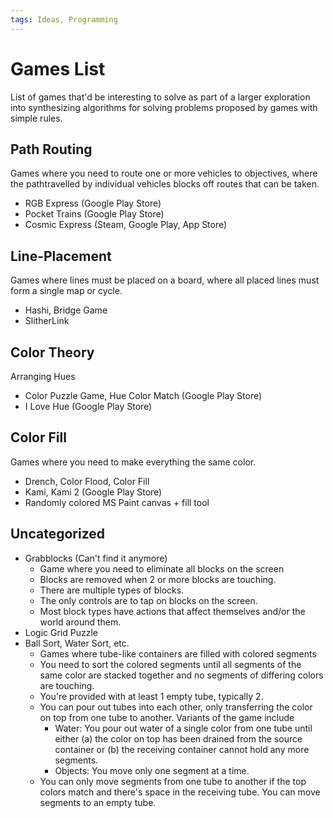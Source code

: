 ```yaml
---
tags: Ideas, Programming
---
```


# Games List

List of games that'd be interesting to solve as part of a larger exploration into synthesizing algorithms for solving problems proposed by games with simple rules.

## Path Routing

Games where you need to route one or more vehicles to objectives, where the pathtravelled by individual vehicles blocks off routes that can be taken.

- RGB Express (Google Play Store)
- Pocket Trains (Google Play Store)
- Cosmic Express (Steam, Google Play, App Store)

## Line-Placement

Games where lines must be placed on a board, where all placed lines must form a single map or cycle.

- Hashi, Bridge Game
- SlitherLink

## Color Theory

Arranging Hues

- Color Puzzle Game, Hue Color Match (Google Play Store)
- I Love Hue (Google Play Store)

## Color Fill

Games where you need to make everything the same color.

- Drench, Color Flood, Color Fill
- Kami, Kami 2 (Google Play Store)
- Randomly colored MS Paint canvas + fill tool

## Uncategorized

- Grabblocks (Can't find it anymore)
  - Game where you need to eliminate all blocks on the screen
  - Blocks are removed when 2 or more blocks are touching.
  - There are multiple types of blocks.
  - The only controls are to tap on blocks on the screen.
  - Most block types have actions that affect themselves and/or the world around them.
- Logic Grid Puzzle
- Ball Sort, Water Sort, etc.
  - Games where tube-like containers are filled with colored segments
  - You need to sort the colored segments until all segments of the same color are stacked together and no segments of differing colors are touching.
  - You're provided with at least 1 empty tube, typically 2.
  - You can pour out tubes into each other, only transferring the color on top from one tube to another. Variants of the game include
    - Water: You pour out water of a single color from one tube until either (a) the color on top has been drained from the source container or (b) the receiving container cannot hold any more segments.
    - Objects: You move only one segment at a time.
  - You can only move segments from one tube to another if the top colors match and there's space in the receiving tube. You can move segments to an empty tube.
